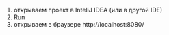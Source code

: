 1. открываем проект в InteliJ IDEA (или в другой IDE)
2. Run
3. открываем в браузере http://localhost:8080/

